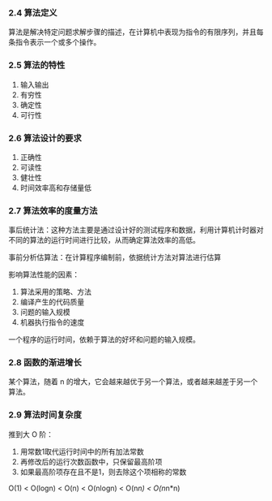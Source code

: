 ### 2.4 算法定义

算法是解决特定问题求解步骤的描述，在计算机中表现为指令的有限序列，并且每条指令表示一个或多个操作。

### 2.5 算法的特性

1. 输入输出
2. 有穷性
3. 确定性
4. 可行性

### 2.6 算法设计的要求

1. 正确性
2. 可读性
3. 健壮性
4. 时间效率高和存储量低

### 2.7 算法效率的度量方法

事后统计法：这种方法主要是通过设计好的测试程序和数据，利用计算机计时器对不同的算法的运行时间进行比较，从而确定算法效率的高低。

事前分析估算法：在计算程序编制前，依据统计方法对算法进行估算

影响算法性能的因素：
1. 算法采用的策略、方法
2. 编译产生的代码质量
3. 问题的输入规模
4. 机器执行指令的速度

一个程序的运行时间，依赖于算法的好坏和问题的输入规模。

### 2.8 函数的渐进增长

某个算法，随着 n 的增大，它会越来越优于另一个算法，或者越来越差于另一个算法。

### 2.9 算法时间复杂度

推到大 O 阶：
1. 用常数1取代运行时间中的所有加法常数
2. 再修改后的运行次数函数中，只保留最高阶项
3. 如果最高阶项存在且不是1，则去除这个项相称的常数


O(1) < O(logn) < O(n) < O(nlogn) < O(n*n) < O(n*n*n)


